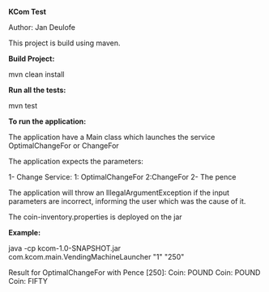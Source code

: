**KCom Test**

Author: Jan Deulofe


This project is build using maven.


**Build Project:**

mvn clean install

**Run all the tests:**

mvn test

**To run the application:**

The application have a Main class which launches the service OptimalChangeFor or ChangeFor

The application expects the parameters:

1- Change Service: 1: OptimalChangeFor 2:ChangeFor
2- The pence

The application will throw an IllegalArgumentException if the input parameters are incorrect, informing the user which was the cause of it.

The coin-inventory.properties is deployed on the jar

**Example:**

java -cp kcom-1.0-SNAPSHOT.jar com.kcom.main.VendingMachineLauncher "1" "250"

Result for OptimalChangeFor with Pence [250]: 
Coin: POUND
Coin: POUND
Coin: FIFTY





